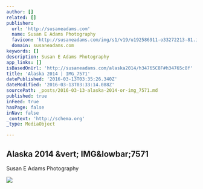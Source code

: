 ```yaml
---
author: []
related: []
publisher:
  url: 'http://susaneadams.com'
  name: Susan E Adams Photography
  favicon: 'http://susaneadams.com/img/s1/v19/u192586911-o33272213-81.ico'
  domain: susaneadams.com
keywords: []
description: Susan E Adams Photography
app_links: []
isBasedOnUrl: 'http://susaneadams.com/alaska2014/h34765C8F#h34765c8f'
title: 'Alaska 2014 | IMG_7571'
datePublished: '2016-03-13T03:35:26.340Z'
dateModified: '2016-03-13T03:33:14.088Z'
sourcePath: _posts/2016-03-13-alaska-2014-or-img_7571.md
published: true
inFeed: true
hasPage: false
inNav: false
_context: 'http://schema.org'
_type: MediaObject

---
```

<article style=""><h1>Alaska 2014 &amp;vert; IMG&amp;lowbar;7571</h1><p>Susan E Adams Photography</p><img src="http://susaneadams.com/img/s7/v157/p880172175-4.jpg" /></article>